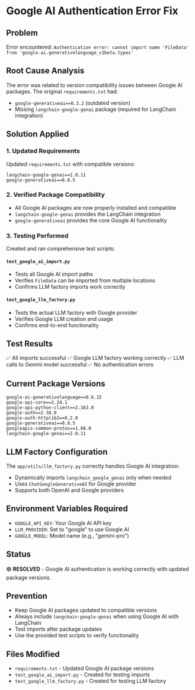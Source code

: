 # Google AI Authentication Error Fix

## Problem
Error encountered: `Authentication error: cannot import name 'FileData' from 'google.ai.generativelanguage_v1beta.types'`

## Root Cause Analysis
The error was related to version compatibility issues between Google AI packages. The original `requirements.txt` had:
- `google-generativeai==0.3.2` (outdated version)
- Missing `langchain-google-genai` package (required for LangChain integration)

## Solution Applied

### 1. Updated Requirements
Updated `requirements.txt` with compatible versions:
```
langchain-google-genai==2.0.11
google-generativeai==0.8.5
```

### 2. Verified Package Compatibility
- All Google AI packages are now properly installed and compatible
- `langchain-google-genai` provides the LangChain integration
- `google-generativeai` provides the core Google AI functionality

### 3. Testing Performed
Created and ran comprehensive test scripts:

#### `test_google_ai_import.py`
- Tests all Google AI import paths
- Verifies `FileData` can be imported from multiple locations
- Confirms LLM factory imports work correctly

#### `test_google_llm_factory.py`
- Tests the actual LLM factory with Google provider
- Verifies Google LLM creation and usage
- Confirms end-to-end functionality

## Test Results
✅ All imports successful
✅ Google LLM factory working correctly
✅ LLM calls to Gemini model successful
✅ No authentication errors

## Current Package Versions
```
google-ai-generativelanguage==0.6.15
google-api-core==2.24.1
google-api-python-client==2.163.0
google-auth==2.38.0
google-auth-httplib2==0.2.0
google-generativeai==0.8.5
googleapis-common-protos==1.68.0
langchain-google-genai==2.0.11
```

## LLM Factory Configuration
The `app/utils/llm_factory.py` correctly handles Google AI integration:
- Dynamically imports `langchain_google_genai` only when needed
- Uses `ChatGoogleGenerativeAI` for Google provider
- Supports both OpenAI and Google providers

## Environment Variables Required
- `GOOGLE_API_KEY`: Your Google AI API key
- `LLM_PROVIDER`: Set to "google" to use Google AI
- `GOOGLE_MODEL`: Model name (e.g., "gemini-pro")

## Status
🟢 **RESOLVED** - Google AI authentication is working correctly with updated package versions.

## Prevention
- Keep Google AI packages updated to compatible versions
- Always include `langchain-google-genai` when using Google AI with LangChain
- Test imports after package updates
- Use the provided test scripts to verify functionality

## Files Modified
- `requirements.txt` - Updated Google AI package versions
- `test_google_ai_import.py` - Created for testing imports
- `test_google_llm_factory.py` - Created for testing LLM factory
